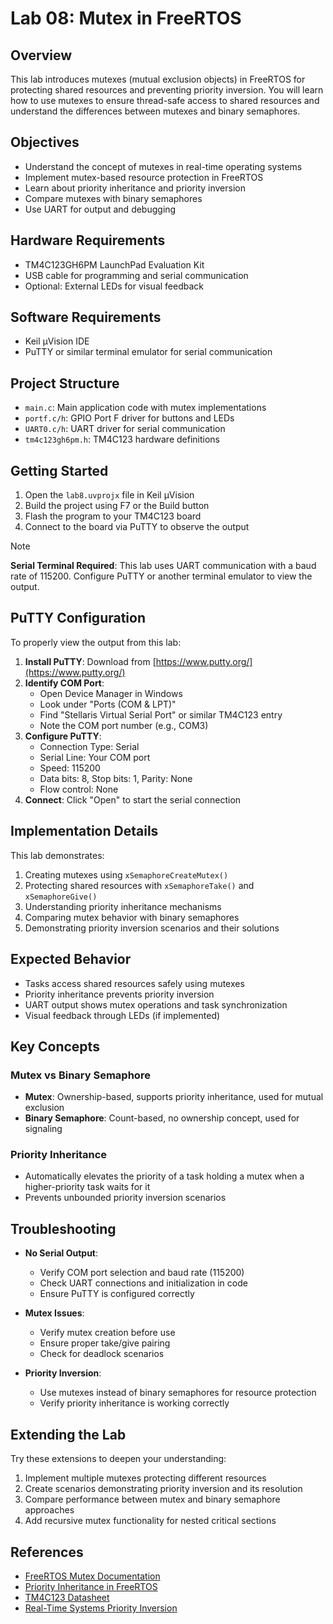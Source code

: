 # Lab 08: Mutex in FreeRTOS

## Overview

This lab introduces mutexes (mutual exclusion objects) in FreeRTOS for protecting shared resources and preventing priority inversion. You will learn how to use mutexes to ensure thread-safe access to shared resources and understand the differences between mutexes and binary semaphores.

## Objectives

- Understand the concept of mutexes in real-time operating systems
- Implement mutex-based resource protection in FreeRTOS
- Learn about priority inheritance and priority inversion
- Compare mutexes with binary semaphores
- Use UART for output and debugging

## Hardware Requirements

- TM4C123GH6PM LaunchPad Evaluation Kit
- USB cable for programming and serial communication
- Optional: External LEDs for visual feedback

## Software Requirements

- Keil µVision IDE
- PuTTY or similar terminal emulator for serial communication

## Project Structure

- `main.c`: Main application code with mutex implementations
- `portf.c/h`: GPIO Port F driver for buttons and LEDs
- `UART0.c/h`: UART driver for serial communication
- `tm4c123gh6pm.h`: TM4C123 hardware definitions

## Getting Started

1. Open the `lab8.uvprojx` file in Keil µVision
2. Build the project using F7 or the Build button
3. Flash the program to your TM4C123 board
4. Connect to the board via PuTTY to observe the output

> [!NOTE]
> **Serial Terminal Required**: This lab uses UART communication with a baud rate of 115200. Configure PuTTY or another terminal emulator to view the output.

## PuTTY Configuration

To properly view the output from this lab:

1. **Install PuTTY**: Download from [https://www.putty.org/](https://www.putty.org/)
2. **Identify COM Port**:
   - Open Device Manager in Windows
   - Look under "Ports (COM & LPT)"
   - Find "Stellaris Virtual Serial Port" or similar TM4C123 entry
   - Note the COM port number (e.g., COM3)
3. **Configure PuTTY**:
   - Connection Type: Serial
   - Serial Line: Your COM port
   - Speed: 115200
   - Data bits: 8, Stop bits: 1, Parity: None
   - Flow control: None
4. **Connect**: Click "Open" to start the serial connection

## Implementation Details

This lab demonstrates:

1. Creating mutexes using `xSemaphoreCreateMutex()`
2. Protecting shared resources with `xSemaphoreTake()` and `xSemaphoreGive()`
3. Understanding priority inheritance mechanisms
4. Comparing mutex behavior with binary semaphores
5. Demonstrating priority inversion scenarios and their solutions

## Expected Behavior

- Tasks access shared resources safely using mutexes
- Priority inheritance prevents priority inversion
- UART output shows mutex operations and task synchronization
- Visual feedback through LEDs (if implemented)

## Key Concepts

### Mutex vs Binary Semaphore

- **Mutex**: Ownership-based, supports priority inheritance, used for mutual exclusion
- **Binary Semaphore**: Count-based, no ownership concept, used for signaling

### Priority Inheritance

- Automatically elevates the priority of a task holding a mutex when a higher-priority task waits for it
- Prevents unbounded priority inversion scenarios

## Troubleshooting

- **No Serial Output**:

  - Verify COM port selection and baud rate (115200)
  - Check UART connections and initialization in code
  - Ensure PuTTY is configured correctly

- **Mutex Issues**:

  - Verify mutex creation before use
  - Ensure proper take/give pairing
  - Check for deadlock scenarios

- **Priority Inversion**:
  - Use mutexes instead of binary semaphores for resource protection
  - Verify priority inheritance is working correctly

## Extending the Lab

Try these extensions to deepen your understanding:

1. Implement multiple mutexes protecting different resources
2. Create scenarios demonstrating priority inversion and its resolution
3. Compare performance between mutex and binary semaphore approaches
4. Add recursive mutex functionality for nested critical sections

## References

- [FreeRTOS Mutex Documentation](https://www.freertos.org/Real-time-embedded-RTOS-mutexes.html)
- [Priority Inheritance in FreeRTOS](https://www.freertos.org/RTOS-priority-inheritance.html)
- [TM4C123 Datasheet](https://www.ti.com/lit/ds/symlink/tm4c123gh6pm.pdf)
- [Real-Time Systems Priority Inversion](https://en.wikipedia.org/wiki/Priority_inversion)
